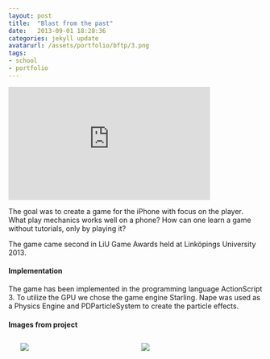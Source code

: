 ```yaml
---
layout: post
title:  "Blast from the past"
date:   2013-09-01 18:28:36
categories: jekyll update
avatarurl: /assets/portfolio/bftp/3.png
tags:
- school
- portfolio
---
```


<iframe src="http://player.vimeo.com/video/79030898?color=4B0082" width="400" height="225" frameborder="0" webkitallowfullscreen mozallowfullscreen allowfullscreen></iframe> 

The goal was to create a game for the iPhone with focus on the player. What play mechanics works well on a phone? How can one learn a game without tutorials, only by playing it?

The game came second in LiU Game Awards held at Linköpings University 2013.

#### Implementation ####

The game has been implemented in the programming language ActionScript 3. To utilize the GPU we chose the game engine Starling. Nape was used as a Physics Engine and PDParticleSystem to create the particle effects.

#### Images from project ####

<style>
	ul#menu li {
		float: left;
	    display:inline;
	    margin: 10px 10px 0 0;
	}
	ul#menu {
		margin: 0 0 0 0;
	}
	div.img li {
		height: 230px;
		width: 230px;
		overflow: hidden;
	}

	div.img img {
		max-height: 100%;
		max-width: 100%;
	}
</style>

<div class="img">
	<ul id="menu">
		<li><a href="{{ site.baseurl }}/assets/portfolio/bftp/1.png">
			<img src="{{ site.baseurl }}/assets/portfolio/bftp/1.png"/>
		</a>
		</li>
		  	<li><a href="{{ site.baseurl }}/assets/portfolio/bftp/2.png">
			<img src="{{ site.baseurl }}/assets/portfolio/bftp/2.png"/>
		</a>
		</li>
	</ul>

	<ul id="menu">
		<li><a href="{{ site.baseurl }}/assets/portfolio/bftp/3.png">
			<img src="{{ site.baseurl }}/assets/portfolio/bftp/3.png"/>
		</a>
		</li>
		  	<li><a href="{{ site.baseurl }}/assets/portfolio/bftp/4.png">
			<img src="{{ site.baseurl }}/assets/portfolio/bftp/4.png"/>
		</a>
		</li>
	</ul> 

	<ul id="menu">
		<li><a href="{{ site.baseurl }}/assets/portfolio/bftp/5.png">
			<img src="{{ site.baseurl }}/assets/portfolio/bftp/5.png"/>
		</a>
		</li>
		  	<li><a href="{{ site.baseurl }}/assets/portfolio/bftp/6.png">
			<img src="{{ site.baseurl }}/assets/portfolio/bftp/6.png"/>
		</a>
		</li>
	</ul> 

		<ul id="menu">
		<li><a href="{{ site.baseurl }}/assets/portfolio/bftp/7.png">
			<img src="{{ site.baseurl }}/assets/portfolio/bftp/7.png"/>
		</a>
		</li>
		  	<li><a href="{{ site.baseurl }}/assets/portfolio/bftp/8.png">
			<img src="{{ site.baseurl }}/assets/portfolio/bftp/8.png"/>
		</a>
		</li>
	</ul> 

		<ul id="menu">
		<li><a href="{{ site.baseurl }}/assets/portfolio/bftp/9.png">
			<img src="{{ site.baseurl }}/assets/portfolio/bftp/9.png"/>
		</a>
		</li>
		  	<li><a href="{{ site.baseurl }}/assets/portfolio/bftp/10.png">
			<img src="{{ site.baseurl }}/assets/portfolio/bftp/10.png"/>
		</a>
		</li>
	</ul> 

		<ul id="menu">
		<li><a href="{{ site.baseurl }}/assets/portfolio/bftp/11.png">
			<img src="{{ site.baseurl }}/assets/portfolio/bftp/11.png"/>
		</a>
		</li>
		  	<li><a href="{{ site.baseurl }}/assets/portfolio/bftp/12.png">
			<img src="{{ site.baseurl }}/assets/portfolio/bftp/12.png"/>
		</a>
		</li>

		<ul id="menu">
		<li><a href="{{ site.baseurl }}/assets/portfolio/bftp/13.png">
			<img src="{{ site.baseurl }}/assets/portfolio/bftp/13.png"/>
		</a>
		</li>
	</ul> 
</div>